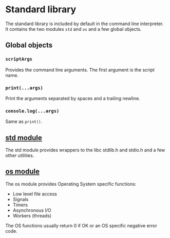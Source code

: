# Standard library

The standard library is included by default in the command line interpreter. It contains the two modules `std` and `os` and a few global objects.

## Global objects

### `scriptArgs`

Provides the command line arguments. The first argument is the script name.

### `print(...args)`

Print the arguments separated by spaces and a trailing newline.

### `console.log(...args)`

Same as `print()`.

## [std module](./standard-library/std-module.mdx)

The std module provides wrappers to the libc stdlib.h and stdio.h and a few other utilities.

## [os module](./standard-library/os-module.mdx)

The os module provides Operating System specific functions:

- Low level file access
- Signals
- Timers
- Asynchronous I/O
- Workers (threads)

The OS functions usually return 0 if OK or an OS specific negative error code.